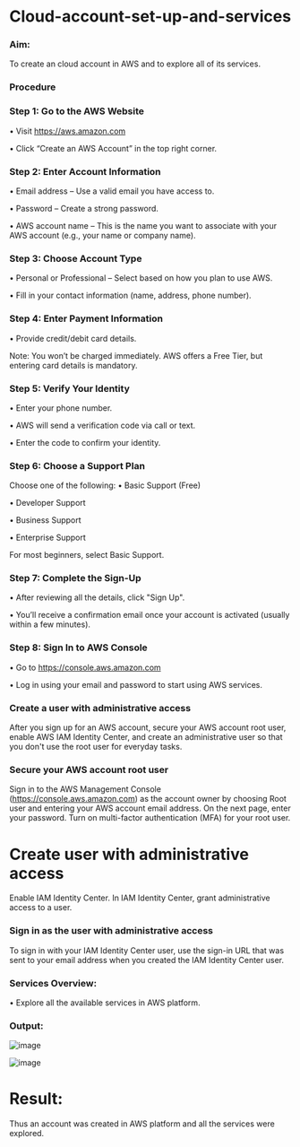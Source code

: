 # Cloud-account-set-up-and-services

### Aim:
To create an cloud account in AWS and to explore all of its services.

### Procedure
### Step 1: Go to the AWS Website
• Visit https://aws.amazon.com

• Click “Create an AWS Account” in the top right corner.

### Step 2: Enter Account Information
• Email address – Use a valid email you have access to.

• Password – Create a strong password.

• AWS account name – This is the name you want to associate with your AWS account (e.g., your name or company name).

### Step 3: Choose Account Type
• Personal or Professional – Select based on how you plan to use AWS.

• Fill in your contact information (name, address, phone number).

### Step 4: Enter Payment Information
• Provide credit/debit card details.

Note: You won’t be charged immediately. AWS offers a Free Tier, but entering card details is mandatory.

### Step 5: Verify Your Identity
• Enter your phone number.

• AWS will send a verification code via call or text.

• Enter the code to confirm your identity.

### Step 6: Choose a Support Plan
Choose one of the following:
• Basic Support (Free)

• Developer Support

• Business Support

• Enterprise Support

For most beginners, select Basic Support.

### Step 7: Complete the Sign-Up
• After reviewing all the details, click "Sign Up".

• You’ll receive a confirmation email once your account is activated (usually within a few minutes).

### Step 8: Sign In to AWS Console
• Go to https://console.aws.amazon.com

• Log in using your email and password to start using AWS services.


### Create a user with administrative access
After you sign up for an AWS account, secure your AWS account root user, enable AWS IAM Identity Center, and create an administrative user so that you don't use the root user for everyday tasks.


### Secure your AWS account root user
Sign in to the AWS Management Console (https://console.aws.amazon.com) as the account owner by choosing Root user and entering your AWS account email address. On the next page, enter your password.
Turn on multi-factor authentication (MFA) for your root user.

# Create user with administrative access
Enable IAM Identity Center.
In IAM Identity Center, grant administrative access to a user.

### Sign in as the user with administrative access
To sign in with your IAM Identity Center user, use the sign-in URL that was sent to your email address when you created the IAM Identity Center user.


### Services Overview:
• Explore all the available services in AWS platform.
### Output:

![image](https://github.com/user-attachments/assets/54122f2f-f156-4b78-9b07-730a343f511d)

![image](https://github.com/user-attachments/assets/6151762a-f261-4c40-adbe-37a6b38cd2d0)

# Result:
Thus an account was created in AWS platform and all the services were explored.


